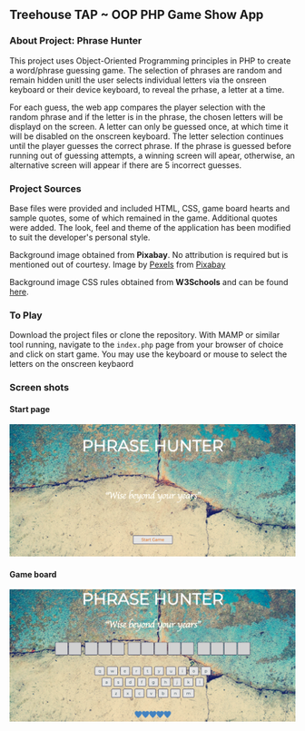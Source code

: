 ## Treehouse TAP ~ OOP PHP Game Show App


### About Project: Phrase Hunter
This project uses Object-Oriented Programming principles in PHP to create a word/phrase guessing game. The selection of phrases are random and remain hidden unitl the user selects individual letters via the onsreen keyboard or their device keyboard, to reveal the prhase, a letter at a time.

For each guess, the web app compares the player selection with the random phrase and if the letter is in the phrase, the chosen letters will be displayd on the screen. A letter can only be guessed once, at which time it will be disabled on the onscreen keyboard. The letter selection continues until the player guesses the correct phrase. If the phrase is guessed before running out of guessing attempts, a  winning screen will apear, otherwise, an alternative screen will appear if there are 5 incorrect guesses. 



### Project Sources
Base files were provided and included HTML, CSS, game board hearts and sample quotes, some of which remained in the game. Additional quotes were added. The look, feel and theme of the application has been modified to suit the developer's personal style.

Background image obtained from **Pixabay**. No attribution is required but is mentioned out of courtesy.
 Image by [Pexels](https://pixabay.com/users/Pexels-2286921/?utm_source=link-attribution&amp;utm_medium=referral&amp;utm_campaign=image&amp;utm_content=1850417) 
 from [Pixabay](https://pixabay.com/?utm_source=link-attribution&amp;utm_medium=referral&amp;utm_campaign=image&amp;utm_content=1850417)

Background image CSS rules obtained from **W3Schools** and can be found [here](https://www.w3schools.com/howto/howto_css_full_page.asp).

### To Play
Download the project files or clone the repository. With MAMP or similar tool running, navigate to the `index.php` page from your browser of choice and click on start game. You may use the keyboard or mouse to select the letters on the onscreen keybaord 

### Screen shots

#### Start page
![start page](images/start_page.png)

#### Game board
![game board](images/game_board.png)